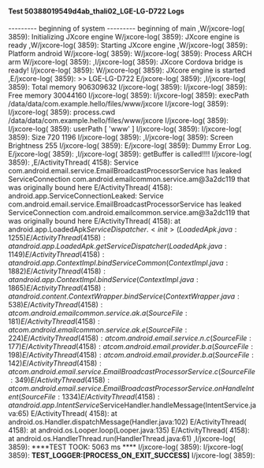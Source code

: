 #### Test 50388019549d4ab_thali02_LGE-LG-D722 Logs

--------- beginning of system
--------- beginning of main
,W/jxcore-log( 3859): Initializing JXcore engine
W/jxcore-log( 3859): JXcore engine is ready
,W/jxcore-log( 3859): Starting JXcore engine
,W/jxcore-log( 3859): Platform android
W/jxcore-log( 3859): 
W/jxcore-log( 3859): Process ARCH arm
W/jxcore-log( 3859): 
,I/jxcore-log( 3859): JXcore Cordova bridge is ready!
I/jxcore-log( 3859): 
W/jxcore-log( 3859): JXcore engine is started
,E/jxcore-log( 3859): >> LGE-LG-D722
E/jxcore-log( 3859): 
,I/jxcore-log( 3859): Total memory 906309632
I/jxcore-log( 3859): 
I/jxcore-log( 3859): Free memory 30044160
I/jxcore-log( 3859): 
I/jxcore-log( 3859): execPath /data/data/com.example.hello/files/www/jxcore
I/jxcore-log( 3859): 
I/jxcore-log( 3859): process.cwd /data/data/com.example.hello/files/www/jxcore
I/jxcore-log( 3859): 
I/jxcore-log( 3859): userPath [ 'www' ]
I/jxcore-log( 3859): 
I/jxcore-log( 3859): Size 720 1196
I/jxcore-log( 3859): 
,I/jxcore-log( 3859): Screen Brightness 255
I/jxcore-log( 3859): 
E/jxcore-log( 3859): Dummy Error Log.
E/jxcore-log( 3859): 
,I/jxcore-log( 3859): getBuffer is called!!!!
I/jxcore-log( 3859): 
,E/ActivityThread( 4158): Service com.android.email.service.EmailBroadcastProcessorService has leaked ServiceConnection com.android.emailcommon.service.am@3a2dc119 that was originally bound here
E/ActivityThread( 4158): android.app.ServiceConnectionLeaked: Service com.android.email.service.EmailBroadcastProcessorService has leaked ServiceConnection com.android.emailcommon.service.am@3a2dc119 that was originally bound here
E/ActivityThread( 4158): 	at android.app.LoadedApk$ServiceDispatcher.<init>(LoadedApk.java:1255)
E/ActivityThread( 4158): 	at android.app.LoadedApk.getServiceDispatcher(LoadedApk.java:1149)
E/ActivityThread( 4158): 	at android.app.ContextImpl.bindServiceCommon(ContextImpl.java:1882)
E/ActivityThread( 4158): 	at android.app.ContextImpl.bindService(ContextImpl.java:1865)
E/ActivityThread( 4158): 	at android.content.ContextWrapper.bindService(ContextWrapper.java:538)
E/ActivityThread( 4158): 	at com.android.emailcommon.service.ak.a(SourceFile:181)
E/ActivityThread( 4158): 	at com.android.emailcommon.service.ak.e(SourceFile:224)
E/ActivityThread( 4158): 	at com.android.email.service.n.c(SourceFile:177)
E/ActivityThread( 4158): 	at com.android.email.provider.b.a(SourceFile:198)
E/ActivityThread( 4158): 	at com.android.email.provider.b.a(SourceFile:142)
E/ActivityThread( 4158): 	at com.android.email.service.EmailBroadcastProcessorService.c(SourceFile:349)
E/ActivityThread( 4158): 	at com.android.email.service.EmailBroadcastProcessorService.onHandleIntent(SourceFile:1334)
E/ActivityThread( 4158): 	at android.app.IntentService$ServiceHandler.handleMessage(IntentService.java:65)
E/ActivityThread( 4158): 	at android.os.Handler.dispatchMessage(Handler.java:102)
E/ActivityThread( 4158): 	at android.os.Looper.loop(Looper.java:135)
E/ActivityThread( 4158): 	at android.os.HandlerThread.run(HandlerThread.java:61)
,I/jxcore-log( 3859): ****TEST TOOK:  5063  ms ****
I/jxcore-log( 3859): 
I/jxcore-log( 3859): ****TEST_LOGGER:[PROCESS_ON_EXIT_SUCCESS]****
I/jxcore-log( 3859): 
